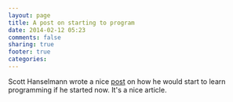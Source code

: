 ```yaml
---
layout: page
title: A post on starting to program
date: 2014-02-12 05:23
comments: false
sharing: true
footer: true
categories:
---
```

Scott Hanselmann wrote a nice [post](http://www.hanselman.com/blog/IfYouHadToStartOverWhatTechnologiesWouldYouLearnIn2014.aspx) on how he would start to learn programming if he started now. It's a nice article. 